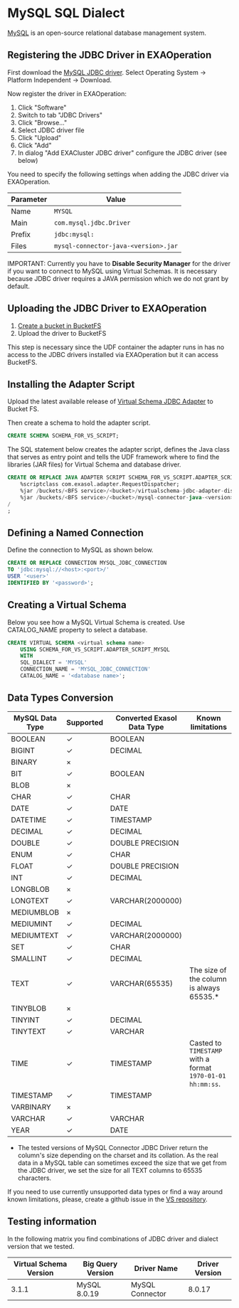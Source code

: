 # MySQL SQL Dialect

[MySQL](https://www.mysql.com/) is an open-source relational database management system.

## Registering the JDBC Driver in EXAOperation

First download the [MySQL JDBC driver](https://dev.mysql.com/downloads/connector/j/).
Select Operating System -> Platform Independent -> Download.

Now register the driver in EXAOperation:

1. Click "Software"
1. Switch to tab "JDBC Drivers"
1. Click "Browse..."
1. Select JDBC driver file
1. Click "Upload"
1. Click "Add"
1. In dialog "Add EXACluster JDBC driver" configure the JDBC driver (see below)

You need to specify the following settings when adding the JDBC driver via EXAOperation.

| Parameter | Value                                               |
|-----------|-----------------------------------------------------|
| Name      | `MYSQL`                                             |
| Main      | `com.mysql.jdbc.Driver`                             |
| Prefix    | `jdbc:mysql:`                                       |
| Files     | `mysql-connector-java-<version>.jar`                |

IMPORTANT: Currently you have to **Disable Security Manager** for the driver if you want to connect to MySQL using Virtual Schemas.
It is necessary because JDBC driver requires a JAVA permission which we do not grant by default.  

## Uploading the JDBC Driver to EXAOperation

1. [Create a bucket in BucketFS](https://docs.exasol.com/administration/on-premise/bucketfs/create_new_bucket_in_bucketfs_service.htm)
1. Upload the driver to BucketFS

This step is necessary since the UDF container the adapter runs in has no access 
to the JDBC drivers installed via EXAOperation but it can access BucketFS.

## Installing the Adapter Script

Upload the latest available release of [Virtual Schema JDBC Adapter](https://github.com/exasol/virtual-schemas/releases) to Bucket FS.

Then create a schema to hold the adapter script.

```sql
CREATE SCHEMA SCHEMA_FOR_VS_SCRIPT;
```

The SQL statement below creates the adapter script, defines the Java class that serves as entry point and tells the UDF framework where to find the libraries (JAR files) for Virtual Schema and database driver.

```sql
CREATE OR REPLACE JAVA ADAPTER SCRIPT SCHEMA_FOR_VS_SCRIPT.ADAPTER_SCRIPT_MYSQL AS
    %scriptclass com.exasol.adapter.RequestDispatcher;
    %jar /buckets/<BFS service>/<bucket>/virtualschema-jdbc-adapter-dist-3.1.2.jar;
    %jar /buckets/<BFS service>/<bucket>/mysql-connector-java-<version>.jar;
/
;
```

## Defining a Named Connection

Define the connection to MySQL as shown below.

```sql
CREATE OR REPLACE CONNECTION MYSQL_JDBC_CONNECTION
TO 'jdbc:mysql://<host>:<port>/'
USER '<user>'
IDENTIFIED BY '<password>';
```

## Creating a Virtual Schema

Below you see how a MySQL Virtual Schema is created. Use CATALOG_NAME property to select a database.

```sql
CREATE VIRTUAL SCHEMA <virtual schema name>
    USING SCHEMA_FOR_VS_SCRIPT.ADAPTER_SCRIPT_MYSQL
    WITH
    SQL_DIALECT = 'MYSQL'
    CONNECTION_NAME = 'MYSQL_JDBC_CONNECTION'
    CATALOG_NAME = '<database name>';
```

## Data Types Conversion

MySQL Data Type    | Supported | Converted Exasol Data Type| Known limitations
-------------------|-----------|---------------------------|-------------------
BOOLEAN            |  ✓        | BOOLEAN                   | 
BIGINT             |  ✓        | DECIMAL                   | 
BINARY             |  ×        |                           | 
BIT                |  ✓        | BOOLEAN                   | 
BLOB               |  ×        |                           | 
CHAR               |  ✓        | CHAR                      | 
DATE               |  ✓        | DATE                      | 
DATETIME           |  ✓        | TIMESTAMP                 | 
DECIMAL            |  ✓        | DECIMAL                   |  
DOUBLE             |  ✓        | DOUBLE PRECISION          | 
ENUM               |  ✓        | CHAR                      | 
FLOAT              |  ✓        | DOUBLE PRECISION          |  
INT                |  ✓        | DECIMAL                   | 
LONGBLOB           |  ×        |                           | 
LONGTEXT           |  ✓        | VARCHAR(2000000)          | 
MEDIUMBLOB         |  ×        |                           | 
MEDIUMINT          |  ✓        | DECIMAL                   | 
MEDIUMTEXT         |  ✓        | VARCHAR(2000000)          | 
SET                |  ✓        | CHAR                      | 
SMALLINT           |  ✓        | DECIMAL                   | 
TEXT               |  ✓        | VARCHAR(65535)            | The size of the column is always 65535.*
TINYBLOB           |  ×        |                           | 
TINYINT            |  ✓        | DECIMAL                   | 
TINYTEXT           |  ✓        | VARCHAR                   | 
TIME               |  ✓        | TIMESTAMP                 | Casted to `TIMESTAMP` with a format `1970-01-01 hh:mm:ss`.  
TIMESTAMP          |  ✓        | TIMESTAMP                 | 
VARBINARY          |  ×        |                           | 
VARCHAR            |  ✓        | VARCHAR                   | 
YEAR               |  ✓        | DATE                      |

* The tested versions of MySQL Connector JDBC Driver return the column's size depending on the charset and its collation. 
As the real data in a MySQL table can sometimes exceed the size that we get from the JDBC driver, we set the size for all TEXT columns to 65535 characters.  

If you need to use currently unsupported data types or find a way around known limitations, please, create a github issue in the [VS repository](https://github.com/exasol/virtual-schemas/issues).

## Testing information

In the following matrix you find combinations of JDBC driver and dialect version that we tested.

Virtual Schema Version| Big Query Version   | Driver Name              | Driver Version 
----------------------|---------------------|--------------------------|------------------------
 3.1.1                | MySQL 8.0.19        | MySQL Connector          |  8.0.17 